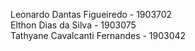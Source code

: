 Leonardo Dantas Figueiredo - 1903702  
Elthon Dias da Silva - 1903075  
Tathyane Cavalcanti Fernandes - 1903042  
